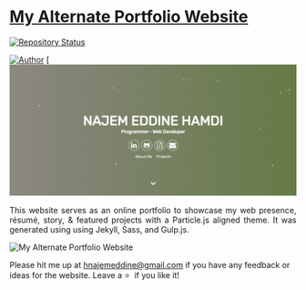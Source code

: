 # <a href="https://people.umass.edu/avsingh" target="_blank">My Alternate Portfolio Website</a>

[![Repository Status](https://img.shields.io/badge/Repository%20Status-Maintained-dark%20green.svg)](https://github.com/najemeddinehamdi/Portfolio.git)
<!-- [![Website Status](https://img.shields.io/badge/Website%20Status-Online-green)](https://people.umass.edu/avsingh) -->
[![Author](https://img.shields.io/badge/Author-Aditya%20Vikram%20Singh-blue.svg)](https://www.linkedin.com/in/najem-eddine-hamdi/)
[![Latest Release](./assets/najem.png)

 <p align="justify">This website serves as an online portfolio to showcase my web presence, résumé, story, & featured projects with a Particle.js aligned theme. It was generated using using Jekyll, Sass, and Gulp.js.</p>

![My Alternate Portfolio Website]()

Please hit me up at hnajemeddine@gmail.com if you have any feedback or ideas for the website. Leave a :star: &nbsp;if you like it!
